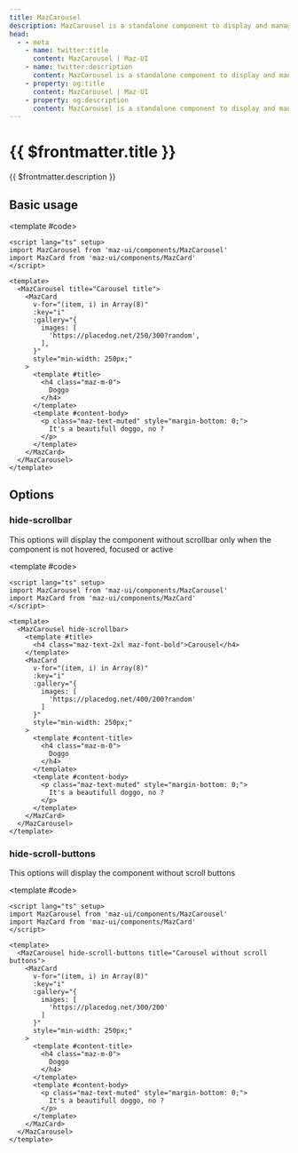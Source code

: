 ```yaml
---
title: MazCarousel
description: MazCarousel is a standalone component to display and manage items in a row
head:
  - - meta
    - name: twitter:title
      content: MazCarousel | Maz-UI
    - name: twitter:description
      content: MazCarousel is a standalone component to display and manage items in a row
    - property: og:title
      content: MazCarousel | Maz-UI
    - property: og:description
      content: MazCarousel is a standalone component to display and manage items in a row
---
```


# {{ $frontmatter.title }}

{{ $frontmatter.description }}

<!--@include: ./../.vitepress/mixins/getting-started.md-->

<!--@include: ./../.vitepress/mixins/translated-component.md-->

## Basic usage

<ComponentDemo>
  <MazCarousel title="Carousel title">
    <MazCard
      v-for="(item, i) in Array(8)"
      :key="i"
      :gallery="{
        images: [
          `https://placedog.net/250/300?random`
        ]
      }"
      style="min-width: 250px;"
    >
      <template #content-title>
        <h4 class="maz-m-0">
          Doggo
        </h4>
      </template>
      <template #content-body>
        <p class="maz-text-muted" style="margin-bottom: 0;">
          It's a beautifull doggo, no ?
        </p>
      </template>
    </MazCard>
  </MazCarousel>

  <template #code>

```vue
<script lang="ts" setup>
import MazCarousel from 'maz-ui/components/MazCarousel'
import MazCard from 'maz-ui/components/MazCard'
</script>

<template>
  <MazCarousel title="Carousel title">
    <MazCard
      v-for="(item, i) in Array(8)"
      :key="i"
      :gallery="{
        images: [
          'https://placedog.net/250/300?random',
        ],
      }"
      style="min-width: 250px;"
    >
      <template #title>
        <h4 class="maz-m-0">
          Doggo
        </h4>
      </template>
      <template #content-body>
        <p class="maz-text-muted" style="margin-bottom: 0;">
          It's a beautifull doggo, no ?
        </p>
      </template>
    </MazCard>
  </MazCarousel>
</template>
```

  </template>
</ComponentDemo>

## Options

### hide-scrollbar

This options will display the component without scrollbar only when the component is not hovered, focused or active

<ComponentDemo>
  <MazCarousel hide-scrollbar>
    <template #title>
      <h4 class="maz-text-2xl maz-font-bold">Carousel</h4>
    </template>
    <MazCard
      v-for="(item, i) in Array(8)"
      :key="i"
      :gallery="{
        images: [
          'https://placedog.net/400/200?random'
        ]
      }"
      style="min-width: 250px;"
    >
      <template #content-title>
        <h4 class="maz-m-0">
          Doggo
        </h4>
      </template>
      <template #content-body>
        <p class="maz-text-muted" style="margin-bottom: 0;">
          It's a beautifull doggo, no ?
        </p>
      </template>
    </MazCard>
  </MazCarousel>

  <template #code>

```vue
<script lang="ts" setup>
import MazCarousel from 'maz-ui/components/MazCarousel'
import MazCard from 'maz-ui/components/MazCard'
</script>

<template>
  <MazCarousel hide-scrollbar>
    <template #title>
      <h4 class="maz-text-2xl maz-font-bold">Carousel</h4>
    </template>
    <MazCard
      v-for="(item, i) in Array(8)"
      :key="i"
      :gallery="{
        images: [
          'https://placedog.net/400/200?random'
        ]
      }"
      style="min-width: 250px;"
    >
      <template #content-title>
        <h4 class="maz-m-0">
          Doggo
        </h4>
      </template>
      <template #content-body>
        <p class="maz-text-muted" style="margin-bottom: 0;">
          It's a beautifull doggo, no ?
        </p>
      </template>
    </MazCard>
  </MazCarousel>
</template>
```

  </template>
</ComponentDemo>

### hide-scroll-buttons

This options will display the component without scroll buttons

<ComponentDemo>
  <MazCarousel hide-scroll-buttons title="Carousel without scroll buttons">
    <MazCard
      v-for="(item, i) in Array(8)"
      :key="i"
      :gallery="{
        images: [
          'https://placedog.net/300/200'
        ]
      }"
      style="min-width: 250px;"
    >
      <template #content-title>
        <h4 class="maz-m-0">
          Doggo
        </h4>
      </template>
      <template #content-body>
        <p class="maz-text-muted" style="margin-bottom: 0;">
          It's a beautifull doggo, no ?
        </p>
      </template>
    </MazCard>
  </MazCarousel>

  <template #code>

```vue
<script lang="ts" setup>
import MazCarousel from 'maz-ui/components/MazCarousel'
import MazCard from 'maz-ui/components/MazCard'
</script>

<template>
  <MazCarousel hide-scroll-buttons title="Carousel without scroll buttons">
    <MazCard
      v-for="(item, i) in Array(8)"
      :key="i"
      :gallery="{
        images: [
          'https://placedog.net/300/200'
        ]
      }"
      style="min-width: 250px;"
    >
      <template #content-title>
        <h4 class="maz-m-0">
          Doggo
        </h4>
      </template>
      <template #content-body>
        <p class="maz-text-muted" style="margin-bottom: 0;">
          It's a beautifull doggo, no ?
        </p>
      </template>
    </MazCard>
  </MazCarousel>
</template>
```

  </template>
</ComponentDemo>

<!--@include: ./../../.vitepress/generated-docs/maz-carousel.doc.md-->
